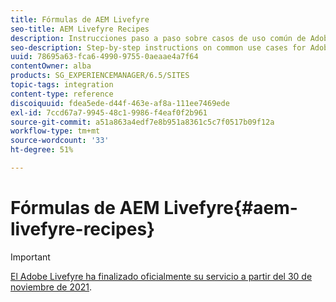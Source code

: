 ```yaml
---
title: Fórmulas de AEM Livefyre
seo-title: AEM Livefyre Recipes
description: Instrucciones paso a paso sobre casos de uso común de Adobe Experience Manager Livefyre.
seo-description: Step-by-step instructions on common use cases for Adobe Experience Manager Livefyre.
uuid: 78695a63-fca6-4990-9755-0aeaae4a7f64
contentOwner: alba
products: SG_EXPERIENCEMANAGER/6.5/SITES
topic-tags: integration
content-type: reference
discoiquuid: fdea5ede-d44f-463e-af8a-111ee7469ede
exl-id: 7ccd67a7-9945-48c1-9986-f4eaf0f2b961
source-git-commit: a51a863a4edf7e8b951a8361c5c7f0517b09f12a
workflow-type: tm+mt
source-wordcount: '33'
ht-degree: 51%

---
```


# Fórmulas de AEM Livefyre{#aem-livefyre-recipes}

>[!IMPORTANT]
>
>[El Adobe Livefyre ha finalizado oficialmente su servicio a partir del 30 de noviembre de 2021](https://experienceleague.adobe.com/docs/discontinued/using/livefyre.html?lang=en).

<!--
Step-by-step instructions on common use cases for Adobe Experience Manager Livefyre.

## Curate UGC using the out-of-the-box Livefyre AEM components and display using Livefyre Media Wall {#curate-ugc-using-the-out-of-the-box-livefyre-aem-components-and-display-using-livefyre-media-wall}

Media Wall streams social and native Livefyre content into a real-time social wall. There are multiple ways to implement Media Wall in AEM depending on your use case and requirements.

The AEM Livefyre Package provides an out-of-box implementation, whereas the traditional integration provides the ability to create custom Livefyre AEM components.

### AEM Integration {#aem-integration}

The Livefyre Adobe Experience Manager Package is available for AEM 6.1, 6.2SP1, 6.3, ,6.4 and 6.4 SP1. AEM 5.x and 6.0 are not supported. For detailed instructions, see [Integrating with Livefyre](https://helpx.adobe.com/experience-manager/6-4/sites/administering/using/livefyre.html).

To see which Livefyre Apps are supported, see the [AEM Support Matrix for Livefyre Apps](https://helpx.adobe.com/experience-manager/6-3/sites/administering/using/livefyre.html#AEMSupportMatrixforLivefyreApps).

### Traditional Implementation (for customized AEM components) {#traditional-implementation-for-customized-aem-components}

There are three ways to implement Livefyre into a custom AEM component or other CMSs like WordPress, Sitecore, or DemandWare. A traditional Livefyre integration is CMS agnostic.

**Method 1: Designer App Implementation**

* **What:** Simplest and fastest way of integrating a Livefyre App. You can design, configure, and generate a customized JavaScript embed code to integrate a Media Wall App on a page in minutes.
* **How:**  [Create, Preview, Publish, and Embed a Media Wall App](https://experienceleague.adobe.com/docs/livefyre/using/apps/c-create-an-app.html)

* **Example:** [https://codepen.io/dharafyre/pen/bvGrLo](https://codepen.io/dharafyre/pen/bvGrLo)

**Method 2: SDK Implementation**

* **What:** [Livefyre.js](https://experienceleague.adobe.com/docs/livefyre/implementation/c-livefyre_js.html) is the core library that powers Apps and Auth on a site. It defines the global *window.Livefyre* object and a single public method, *Livefyre.require*, which can be used to load other Livefyre JavaScript libraries that help with embedding Livefyre Apps and integrating with third party User Auth platforms.

* **How**: [Use the Livefyre JavaScript SDK's streamhub-wallpackage](https://experienceleague.adobe.com/docs/livefyre/implementation/app-integrations/c-media-wall-integration.html)

* **Example**: [https://codepen.io/dharafyre/pen/KZKBNv?editors=1010](https://codepen.io/dharafyre/pen/KZKBNv?editors=1010)

For advanced customizations using the SDK, please refer to [StreamHub SDKs](https://github.com/Livefyre/streamhub-sdk).

**Method 3: API Implementation**

* For creating customized experiences and data visualizations, Livefyre Apps can be created from scratch by consuming Livefyre and social data using the [Bootstrap and Stream API](https://experienceleague.adobe.com/docs/livefyre/implementation/advanced-topics/bootstrap-stream-api.html).

Make sure you follow [Twitter](https://developer.twitter.com/en/developer-terms/display-requirements.html), [Facebook](https://en.facebookbrand.com/guidelines/brand), and [Instagram](https://en.instagram-brand.com/) display guidelines when building the UI for UGC.

### Media Wall Authentication Integration {#media-wall-authentication-integration}

For Media Wall Integrations requiring authentication, please refer to:

* [Customize Single Sign on Integration](https://helpx.adobe.com/experience-manager/6-4/sites/administering/using/livefyre.html#CustomizeSingleSignonIntegration) for AEM Identity Management
* [Identity Integration](https://experienceleague.adobe.com/docs/livefyre/implementation/identity-integration/t-about-identity-integration.html) for third party authentication platforms

### Use Case Overview {#use-case-overview}

As an AEM customer, I want to curate UGC using the out-of-the-box Livefyre AEM components and display using Livefyre Media Wall:

Steps to implement:

1. [Getting Started](https://helpx.adobe.com/experience-manager/6-3/sites/administering/using/livefyre.html)
1. [Configure AEM to use Livefyre](https://helpx.adobe.com/experience-manager/6-3/sites/administering/using/livefyre.html)
1. [Drag and drop AEM Media Wall component onto your page](https://helpx.adobe.com/experience-manager/6-3/sites/administering/using/livefyre.html#UseLivefyrewithAEMSites)
1. [Configure Streams and add rules to curate UGC and display on the Media Wall component](https://experienceleague.adobe.com/docs/livefyre/using/streams/c-streams.html)

For training videos on streaming UGC, see [Create Automatic Content Streams and Search Social Content in Adobe Experience Manager Livefyre](https://helpx.adobe.com/experience-manager/tutorials.html).

### Customer Examples {#customer-examples}

* [CNN Media Wall](https://edition.cnn.com/specials/nepal-earthquake-media-wall)
* [PGA Tour Media Wall](https://www.pgatour.com/social-hub.html)

For creating customized experiences and data visualizations, Livefyre Apps can be created from scratch by consuming Livefyre and social data using the [Bootstrap and Stream API](https://experienceleague.adobe.com/docs/livefyre/implementation/advanced-topics/bootstrap-stream-api.html).

For Livefyre Apps requiring authentication, please see [Identity Integration](https://experienceleague.adobe.com/docs/livefyre/implementation/identity-integration/t-about-identity-integration.html) for third party authentication platforms.

* [PGA Tour Media Wall](https://www.pgatour.com/social-hub.html)
* [TimeOut](https://www.timeout.com/london/restaurants/forest-bar-kitchen#tab_panel_3)

## Integrate Livefyre Comments using AEM Components or traditional Livefyre integration {#integrate-livefyre-comments-using-aem-components-or-traditional-livefyre-integration}

### AEM Integration {#aem-integration-1}

The Livefyre Adobe Experience Manager Package is available for AEM 6.1, 6.2SP1, 6.3, ,6.4 and 6.4 SP1. AEM 5.x and 6.0 are not supported. For detailed instructions, see [Integrating with Livefyre](https://helpx.adobe.com/experience-manager/6-4/sites/administering/using/livefyre.html).

### Traditional Implementation (for customized AEM components) {#traditional-implementation-for-customized-aem-components-1}

There are three ways to implement Livefyre Comments App into a custom AEM component or other CMSs like WordPress, Sitecore, or DemandWare. A traditional Livefyre integration is CMS agnostic.

**Method 1: Designer App Implementation**

* **What:** Simplest and fastest way of integrating a Livefyre App. You can design, configure, and generate a customized JavaScript embed code to integrate a Media Wall App on a page in minutes.
* **How:** [Create, Preview, Publish, and Embed a Comments App](https://experienceleague.adobe.com/docs/livefyre/using/apps/c-create-an-app.html)

* **Example:** [https://codepen.io/dharafyre/pen/oYoJdP](https://codepen.io/dharafyre/pen/oYoJdP)

**Method 2: SDK Implementation**

* **What:** [Livefyre.js](https://experienceleague.adobe.com/docs/livefyre/implementation/c-livefyre_js.html) is the core library that powers Apps and Auth on a site. It defines the global *window.Livefyre* object and a single public method, *Livefyre.require*, which can be used to load other Livefyre JavaScript libraries that help with embedding Livefyre Apps and integrating with third party User Auth platforms.

* **How:**

    * Create a collection/App using [CollectionMeta token](https://experienceleague.adobe.com/docs/livefyre/implementation/getting-started/implementation-process/c-collectionmeta-tokent.html).
    * Integrate [Comments App](https://experienceleague.adobe.com/docs/livefyre/implementation/app-integrations/comments/c-comments-integration.html) into sites using the Livefyre.js embed code structure.

* **Example:**  [https://codepen.io/dharafyre/pen/oYoJdP](https://codepen.io/dharafyre/pen/oYoJdP)

For advanced customizations using the SDK, please see [StreamHub SDKs](https://github.com/Livefyre/streamhub-sdk).

**Method 3: API Implementation**

* For creating customized experiences and data visualizations, Livefyre Apps can be created from scratch by consuming Livefyre and social data using the [Bootstrap and Stream API](https://experienceleague.adobe.com/docs/livefyre/implementation/advanced-topics/bootstrap-stream-api.html).

### Comments App Authentication Integration {#comments-app-authentication-integration}

* [Customize Single Sign on Integration](https://helpx.adobe.com/experience-manager/6-4/sites/administering/using/livefyre.html#CustomizeSingleSignonIntegration) for AEM Identity Management
* [Identity Integration](https://experienceleague.adobe.com/docs/livefyre/implementation/identity-integration/t-about-identity-integration.html) for third party authentication platforms

### Customer Examples {#customer-examples-1}

* [Poise (Kimberly Klark)](https://www.poise.com/en-us/advice-and-support/blog-and-podcast/blog/5-holiday-party-tips-for-managing-lbl)

## Use Livefyre AEM Assets integration to import UGC in AEM Assets {#use-livefyre-aem-assets-integration-to-import-ugc-in-aem-assets}

**Livefyre Setup (for UGC Curation and Rights Management):**

1. [Configure Streams and Add Rules to curate UGC to Livefyre Asset Library Folders](https://experienceleague.adobe.com/docs/livefyre/using/streams/c-streams.html).

    1. For training videos on streaming UGC, see [Create Automatic Content Streams and Search Social Content in Adobe Experience Manager Livefyre](https://helpx.adobe.com/experience-manager/tutorials.html).

1. [Gather, organize, and manage curated UGC in Livefyre Asset Library folders](https://experienceleague.adobe.com/docs/livefyre/using/library/assets/c-assets.html).

    1. For training videos on creating and managing folders in the Livefyre Studio Asset Library, see [Work with Assets in Adobe Experience Manager Livefyre](https://helpx.adobe.com/experience-manager/tutorials.html).

1. [Request Rights for curated UGC using Livefyre Studio](https://experienceleague.adobe.com/docs/livefyre/using/rights-requests/c-how-requesting-rights-works.html).

**AEM Setup (for importing UGC to AEM Assets):**

1. [Getting Started](https://helpx.adobe.com/experience-manager/6-3/sites/administering/using/livefyre.html#GettingStarted)
1. [Configure AEM to use Livefyre](https://helpx.adobe.com/experience-manager/6-3/sites/administering/using/livefyre.html#ConfigureAEMtouseLivefyre)
1. [Import UGC curated by Livefyre in to AEM Assets](https://helpx.adobe.com/experience-manager/6-3/sites/administering/using/livefyre.html#UseLivefyrewithAEMAssets)

* [Tourism Australia](https://www.australia.com/en-us)

## Integrate Livefyre Reviews using AEM Components or traditional Livefyre integration {#integrate-livefyre-reviews-using-aem-components-or-traditional-livefyre-integration}

### AEM Integration {#aem-integration-2}

The Livefyre Adobe Experience Manager Package is available for AEM 6.1, 6.2SP1, 6.3, ,6.4 and 6.4 SP1. AEM 5.x and 6.0 are not supported. For detailed instructions, see [Integrating with Livefyre](https://helpx.adobe.com/experience-manager/6-4/sites/administering/using/livefyre.html).

Reviews Component is not a supported component for AEM 6.1. Please check the [AEM support matrix for all Livefyre Apps](https://helpx.adobe.com/experience-manager/6-3/sites/administering/using/livefyre.html#AEMSupportMatrixforLivefyreApps).

### Traditional Implementation (for customized AEM components) {#traditional-implementation-for-customized-aem-components-2}

There are two ways to implement Livefyre Reviews App into a custom AEM component or other CMSs like WordPress, Sitecore, or DemandWare. A traditional Livefyre integration is CMS agnostic.

**Method 1: SDK Implementation**

* **What:** [Livefyre.js](https://experienceleague.adobe.com/docs/livefyre/implementation/c-livefyre_js.html) is the core library that powers Apps and Auth on a site. It defines the global *window.Livefyre* object and a single public method, *Livefyre.require*, which can be used to load other Livefyre JavaScript libraries that help with embedding Livefyre Apps and integrating with third party User Auth platforms.

* **How:**

    * Create the Reviews [CollectionMeta token](https://experienceleague.adobe.com/docs/livefyre/implementation/app-integrations/c-reviews-integration.html) to specify metadata to store within the Reviews Collection.
    * Integrate [Reviews App](https://experienceleague.adobe.com/docs/livefyre/implementation/app-integrations/c-reviews-integration.html) into Sites using the *Livefyre.js* embed code structure

* **Example:**  [https://codepen.io/dharafyre/pen/GXgvvd](https://codepen.io/dharafyre/pen/GXgvvd)

For advanced customizations using the SDK, please see [StreamHub SDKs](https://github.com/Livefyre/streamhub-sdk).

**Method 2: API Implementation**

* For creating customized experiences and data visualizations, Livefyre Apps can be created from scratch by consuming Livefyre and social data using the Bootstrap and Stream API.

Additional Ratings and Reviews APIs can be found [here](https://api.livefyre.com/docs/apis/by-category/ratings-and-reviews).

### Comments App Authentication Integration {#comments-app-authentication-integration-1}

* [Customize Single Sign on Integration](https://helpx.adobe.com/experience-manager/6-4/sites/administering/using/livefyre.html#CustomizeSingleSignonIntegration) for AEM Identity Management
* [Identity Integration](https://experienceleague.adobe.com/docs/livefyre/implementation/identity-integration/t-about-identity-integration.html) for third party authentication platforms

### Customer Examples {#customer-examples-2}

* [TimeOut](https://www.timeout.com/london/restaurants/forest-bar-kitchen#tab_panel_3)
* [myrecipes](https://www.myrecipes.com/recipe/shrimp-florentine-pasta)
-->
